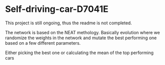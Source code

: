 # Self-driving-car-D7041E

This project is still ongoing, thus the readme is not completed. 

The network is based on the NEAT methology. Basically evolution where we randomize the weights 
in the network and mutate the best performing one based on a few different parameters. 

Either picking the best one or calculating the mean of the top performing cars
